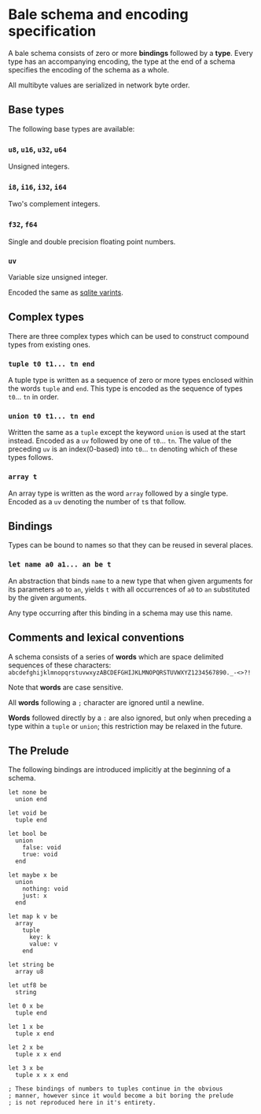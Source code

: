 
# Bale schema and encoding specification

A bale schema consists of zero or more **bindings** followed by a **type**.
Every type has an accompanying encoding, the type at the end of a
schema specifies the encoding of the schema as a whole.

All multibyte values are serialized in network byte order.

## Base types

The following base types are available:

### `u8`, `u16`, `u32`, `u64`
Unsigned integers.

### `i8`, `i16`, `i32`, `i64`
Two's complement integers.

### `f32`, `f64`
Single and double precision floating point numbers.

### `uv`
Variable size unsigned integer.

Encoded the same as [sqlite varints](https://sqlite.org/src4/doc/trunk/www/varint.wiki).

## Complex types

There are three complex types which can be used to construct compound types
from existing ones.

### `tuple t0 t1... tn end`
A tuple type is written as a sequence of zero or more types enclosed within the
words `tuple` and `end`.
This type is encoded as the sequence of types `t0`... `tn` in order.

### `union t0 t1... tn end`
Written the same as a `tuple` except the keyword `union` is used at the start
instead.
Encoded as a `uv` followed by one of `t0`... `tn`.
The value of the preceding `uv` is an index(0-based) into `t0`... `tn` denoting
which of these types follows.

### `array t`
An array type is written as the word `array` followed by a single type.
Encoded as a `uv` denoting the number of `t`s that follow.

## Bindings
Types can be bound to names so that they can be reused in several places.

### `let name a0 a1... an be t`
An abstraction that binds `name` to a new type that when given
arguments for its parameters `a0` to `an`, yields `t` with all
occurrences of `a0` to `an` substituted by the given arguments.

Any type occurring after this binding in a schema may use this name.

## Comments and lexical conventions
A schema consists of a series of **words** which are space delimited sequences
of these characters:
`abcdefghijklmnopqrstuvwxyzABCDEFGHIJKLMNOPQRSTUVWXYZ1234567890._-<>?!`

Note that **words** are case sensitive.

All **words** following a `;` character are ignored until a newline.

**Words** followed directly by a `:` are also ignored, but only when
preceding a type within a `tuple` or `union`; this restriction may be
relaxed in the future.

## The Prelude

The following bindings are introduced implicitly at the beginning of a schema.

```
let none be
  union end

let void be
  tuple end

let bool be
  union
    false: void
    true: void
  end

let maybe x be
  union
    nothing: void
    just: x
  end

let map k v be
  array
    tuple
      key: k
      value: v
    end

let string be
  array u8

let utf8 be
  string

let 0 x be
  tuple end

let 1 x be
  tuple x end

let 2 x be
  tuple x x end

let 3 x be
  tuple x x x end

; These bindings of numbers to tuples continue in the obvious
; manner, however since it would become a bit boring the prelude
; is not reproduced here in it's entirety.
```

